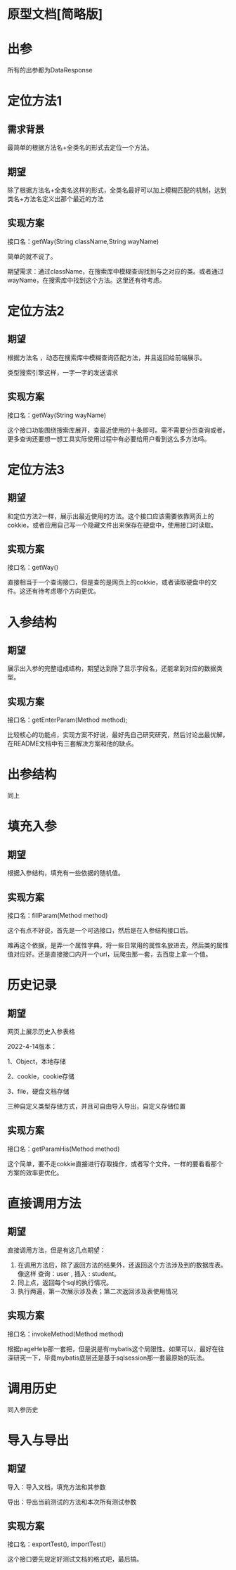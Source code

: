 # 原型文档[简略版]
# 出参
所有的出参都为DataResponse
# 定位方法1

## 需求背景

最简单的根据方法名+全类名的形式去定位一个方法。

## 期望

除了根据方法名+全类名这样的形式，全类名最好可以加上模糊匹配的机制，达到类名+方法名定义出那个最近的方法

## 实现方案

接口名：getWay(String className,String wayName)

简单的就不说了。

期望需求：通过className，在搜索库中模糊查询找到与之对应的类。或者通过wayName，在搜索库中找到这个方法。这里还有待考虑。



# 定位方法2

## 期望

根据方法名 ，动态在搜索库中模糊查询匹配方法，并且返回给前端展示。

类型搜索引擎这样，一字一字的发送请求

## 实现方案

接口名：getWay(String wayName)

这个接口功能围绕搜索库展开，查最近使用的十条即可。需不需要分页查询或者，更多查询还要想一想工具实际使用过程中有必要给用户看到这么多方法吗。



# 定位方法3

## 期望

和定位方法2一样，展示出最近使用的方法。这个接口应该需要依靠网页上的cokkie，或者应用自己写一个隐藏文件出来保存在硬盘中，使用接口时读取。



## 实现方案

接口名：getWay()

直接相当于一个查询接口，但是查的是网页上的cokkie，或者读取硬盘中的文件。这还有待考虑哪个方向更优。



# 入参结构

## 期望

展示出入参的完整组成结构，期望达到除了显示字段名，还能拿到对应的数据类型。

## 实现方案

接口名：getEnterParam(Method method);

比较核心的功能点，实现方案不好说，最好先自己研究研究，然后讨论出最优解，在README文档中有三套解决方案和他的缺点。



# 出参结构

同上



# 填充入参

## 期望

根据入参结构，填充有一些依据的随机值。

## 实现方案

接口名：fillParam(Method method)

这个有点不好说，首先是一个可选接口，然后是在入参结构接口后。

难再这个依据，是弄一个属性字典，将一些日常用的属性名放进去，然后类的属性值对应好。还是直接接口内开一个url，玩爬虫那一套，去百度上拿一个值。



# 历史记录

## 期望

网页上展示历史入参表格

2022-4-14版本：

1、Object，本地存储

2、cookie，cookie存储

3、file，硬盘文档存储

三种自定义类型存储方式，并且可自由导入导出，自定义存储位置

## 实现方案

接口名：getParamHis(Method method)

这个简单，要不走cokkie直接进行存取操作，或者写个文件。一样的要看看那个方案的效率更优化。



# 直接调用方法

## 期望

直接调用方法，但是有这几点期望：

1. 在调用方法后，除了返回方法的结果外，还返回这个方法涉及到的数据库表。像这样 查询：user    , 插入 : student。
2. 同上点，返回每个sql的执行情况。
3. 执行两遍，第一次展示涉及表；第二次返回涉及表使用情况



## 实现方案

接口名：invokeMethod(Method method)

根据pageHelp那一套把，但是说是有mybatis这个局限性。如果可以，最好在往深研究一下，毕竟mybatis底层还是基于sqlsession那一套最原始的玩法。



# 调用历史

同入参历史



# 导入与导出

## 期望

导入：导入文档，填充方法和其参数

导出：导出当前测试的方法和本次所有测试参数

## 实现方案

接口名：exportTest(), importTest()

这个接口要先规定好测试文档的格式吧，最后搞。